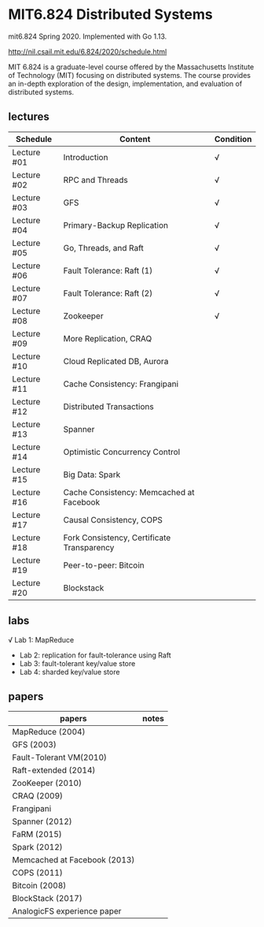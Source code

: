 # MIT6.824 Distributed Systems

mit6.824 Spring 2020. Implemented with Go 1.13.

http://nil.csail.mit.edu/6.824/2020/schedule.html

MIT 6.824 is a graduate-level course offered by the Massachusetts Institute of Technology (MIT) focusing on distributed systems. The course provides an in-depth exploration of the design, implementation, and evaluation of distributed systems.

## lectures

| Schedule    |                    Content                   | Condition |
| ----------- | -------------------------------------------- | --------- |
| Lecture #01 | Introduction                                 |     √     |
| Lecture #02 | RPC and Threads                              |     √     |
| Lecture #03 | GFS                                          |     √     |
| Lecture #04 | Primary-Backup Replication                   |     √     |
| Lecture #05 | Go, Threads, and Raft                        |     √     |
| Lecture #06 | Fault Tolerance: Raft (1)                    |     √     |
| Lecture #07 | Fault Tolerance: Raft (2)                    |     √     |
| Lecture #08 | Zookeeper                                    |     √     |
| Lecture #09 | More Replication, CRAQ                       |           |
| Lecture #10 | Cloud Replicated DB, Aurora                  |           |
| Lecture #11 | Cache Consistency: Frangipani                |           |
| Lecture #12 | Distributed Transactions                     |           |
| Lecture #13 | Spanner                                      |           |
| Lecture #14 | Optimistic Concurrency Control               |           |
| Lecture #15 | Big Data: Spark                              |           |
| Lecture #16 | Cache Consistency: Memcached at Facebook     |           |
| Lecture #17 | Causal Consistency, COPS                     |           |
| Lecture #18 | Fork Consistency, Certificate Transparency   |           |
| Lecture #19 | Peer-to-peer: Bitcoin                        |           |
| Lecture #20 | Blockstack                                   |           |

## labs

√ Lab 1: MapReduce
- Lab 2: replication for fault-tolerance using Raft
- Lab 3: fault-tolerant key/value store
- Lab 4: sharded key/value store


## papers

|             papers            |          notes          |
| ----------------------------- | ----------------------- |
|  MapReduce (2004)             |                         |
|  GFS (2003)                   |                         |
|  Fault-Tolerant VM(2010)      |                         |
|  Raft-extended (2014)         |                         |
|  ZooKeeper (2010)             |                         |
|  CRAQ (2009)                  |                         |
|  Frangipani                   |                         |
|  Spanner (2012)               |                         |
|  FaRM (2015)                  |                         |
|  Spark (2012)                 |                         |
|  Memcached at Facebook (2013) |                         |
|  COPS (2011)                  |                         |
|  Bitcoin (2008)               |                         |
|  BlockStack (2017)            |                         |
|  AnalogicFS experience paper  |                         |